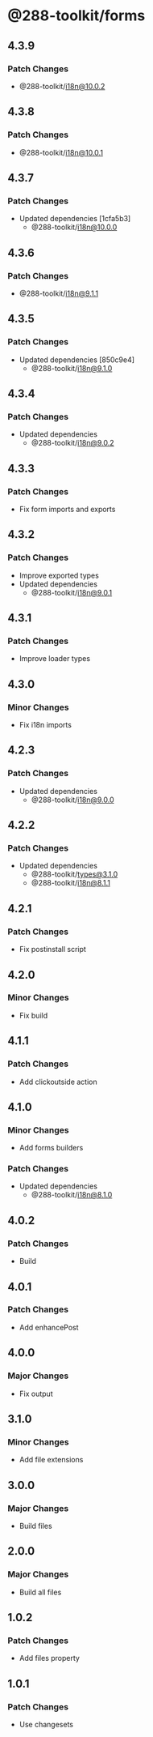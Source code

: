 # @288-toolkit/forms

## 4.3.9

### Patch Changes

-   @288-toolkit/i18n@10.0.2

## 4.3.8

### Patch Changes

-   @288-toolkit/i18n@10.0.1

## 4.3.7

### Patch Changes

-   Updated dependencies [1cfa5b3]
    -   @288-toolkit/i18n@10.0.0

## 4.3.6

### Patch Changes

-   @288-toolkit/i18n@9.1.1

## 4.3.5

### Patch Changes

-   Updated dependencies [850c9e4]
    -   @288-toolkit/i18n@9.1.0

## 4.3.4

### Patch Changes

-   Updated dependencies
    -   @288-toolkit/i18n@9.0.2

## 4.3.3

### Patch Changes

-   Fix form imports and exports

## 4.3.2

### Patch Changes

-   Improve exported types
-   Updated dependencies
    -   @288-toolkit/i18n@9.0.1

## 4.3.1

### Patch Changes

-   Improve loader types

## 4.3.0

### Minor Changes

-   Fix i18n imports

## 4.2.3

### Patch Changes

-   Updated dependencies
    -   @288-toolkit/i18n@9.0.0

## 4.2.2

### Patch Changes

-   Updated dependencies
    -   @288-toolkit/types@3.1.0
    -   @288-toolkit/i18n@8.1.1

## 4.2.1

### Patch Changes

-   Fix postinstall script

## 4.2.0

### Minor Changes

-   Fix build

## 4.1.1

### Patch Changes

-   Add clickoutside action

## 4.1.0

### Minor Changes

-   Add forms builders

### Patch Changes

-   Updated dependencies
    -   @288-toolkit/i18n@8.1.0

## 4.0.2

### Patch Changes

-   Build

## 4.0.1

### Patch Changes

-   Add enhancePost

## 4.0.0

### Major Changes

-   Fix output

## 3.1.0

### Minor Changes

-   Add file extensions

## 3.0.0

### Major Changes

-   Build files

## 2.0.0

### Major Changes

-   Build all files

## 1.0.2

### Patch Changes

-   Add files property

## 1.0.1

### Patch Changes

-   Use changesets
